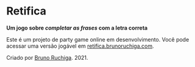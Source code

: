 # Retifica

**Um jogo sobre _completar as frases_ com a letra correta**

Este é um projeto de party game online em desenvolvimento. Você pode acessar uma versão jogável em [retifica.brunoruchiga.com](http://retifica.brunoruchiga.com).

Criado por [Bruno Ruchiga](http://brunoruchiga.com). 2021.
